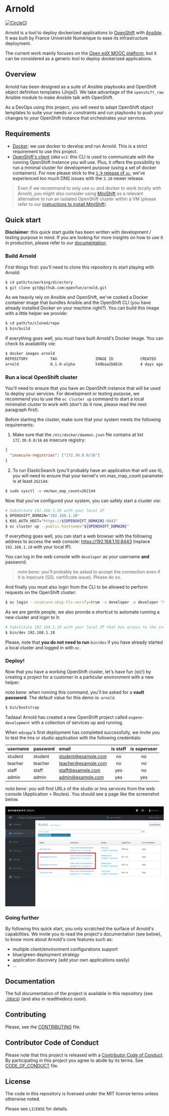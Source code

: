 # Arnold

[![CircleCI](https://circleci.com/gh/openfun/arnold.svg?style=svg)](https://circleci.com/gh/openfun/arnold)

Arnold is a tool to deploy dockerized applications to
[OpenShift](https://www.openshift.com/) with
[Ansible](https://www.ansible.com/). It was built by France Université Numérique
to ease its infrastructure deployment.

The current work mainly focuses on the [Open edX MOOC
platform](https://open.edx.org/), but it can be considered as a generic tool to
deploy dockerized applications.

## Overview

Arnold has been designed as a suite of Ansible playbooks and OpenShift object
definition templates (Jinja2). We take advantage of the `openshift_raw` Ansible
module to make Ansible talk with OpenShift.

As a DevOps using this project, you will need to adapt OpenShift object
templates to suite your needs or constraints and run playbooks to push your
changes to your OpenShift instance that orchestrates your services.

## Requirements

- [Docker](https://docs.docker.com/engine/installation/): we use docker to
  develop and run Arnold. This is a strict requirement to use this project.
- [OpenShift's client](https://docs.openshift.org/latest/welcome/index.html)
  (_aka_ `oc`): this CLI is used to communicate with the running OpenShift
  instance you will use. Plus, it offers the possibility to run a minimal
  cluster for development purpose (using a set of docker containers). For now
  please stick to the [`3.9` release of
  `oc`](https://github.com/openshift/origin/releases/tag/v3.9.0), we've
  experienced too much DNS issues with the `3.10` newer release.

> Even if we recommend to only use `oc` and docker to work locally with Arnold,
> you might also consider using
> [MiniShift](https://docs.openshift.org/latest/minishift/getting-started/) as a
> relevant alternative to run an isolated OpenShift cluster within a VM (please
> refer to our [instructions to install
> MiniShift](./docs/installation/minishift.md)).

## Quick start

**Disclaimer**: this quick start guide has been written with development /
testing purpose in mind. If you are looking for more insights on how to use it
in production, please refer to our [documentation](./docs/index.md).

### Build Arnold

First things first: you'll need to clone this repository to start playing with
Arnold:

```bash
$ cd path/to/working/directory
$ git clone git@github.com:openfun/arnold.git
```

As we heavily rely on Ansible and OpenShift, we've cooked a Docker container
image that bundles Ansible and the OpenShift CLI (you have already installed
Docker on your machine right?). You can build this image with a little helper we
provide:

```bash
$ cd path/to/cloned/repo
$ bin/build
```

If everything goes well, you must have built Arnold's Docker image. You can
check its availability _via_:

```bash
$ docker images arnold
REPOSITORY          TAG                 IMAGE ID            CREATED             SIZE
arnold              0.1.0-alpha         549baa2b861b        4 days ago          824MB
```

### Run a local OpenShift cluster

You'll need to ensure that you have an OpenShift instance that will be used to
deploy your services. For development or testing purpose, we recommend you to
use the `oc cluster up` command to start a local minimalist cluster to work
with (don't do it now, please read the next paragraph first).

Before starting the cluster, make sure that your system meets the following
requirements:

1. Make sure that the `/etc/docker/daemon.json` file contains at list
   `172.30.0.0/16` as insecure registry:

```json
{
  "insecure-registries": ["172.30.0.0/16"]
}
```

2. To run ElasticSearch (you'll probably have an application that will use it),
   you will need to ensure that your kernel's vm.max_map_count parameter is at
   least `262144`:

```bash
$ sudo sysctl -w vm/max_map_count=262144
```

Now that you've configured your system, you can safely start a cluster _via_:

```bash
# Substitute 192.168.1.10 with your local IP
$ OPENSHIFT_DOMAIN="192.168.1.10"
$ K8S_AUTH_HOST="https://${OPENSHIFT_DOMAIN}:8443"
$ oc cluster up --public-hostname="${OPENSHIFT_DOMAIN}"
```

If everything goes well, you can start a web browser with the following address
to access the web console: https://192.168.1.10:8443 (replace `192.168.1.10`
with your local IP).

You can log in the web console with `developer` as your username **and**
password.

> _nota bene_: you'll probably be asked to accept the connection even if it is
> insecure (SSL certificate issue). Please do so.

And finally you must also login from the CLI to be allowed to perform requests
on the OpenShift cluster:

```bash
$ oc login --insecure-skip-tls-verify=true -u developer -p developer "${K8S_AUTH_HOST}"
```

As we are gentle people, we also provide a shortcut to automate running a new
cluster and login to it:

```bash
# Substitute 192.168.1.10 with your local IP that has access to the internet
$ bin/dev 192.168.1.10
```

Please, note that **you do not need to run** `bin/dev` if you have already
started a local cluster and logged in with `oc`.

### Deploy!

Now that you have a working OpenShift cluster, let's have fun (sic!) by creating
a project for a customer in a particular environment with a new helper:

_nota bene_: when running this command, you'll be asked for a **vault
password**. The default value for this demo is: `arnold`.

```bash
$ bin/bootstrap
```

Tadaaa! Arnold has created a new OpenShift project called `eugene-development`
with a collection of services up and running.

When `edxapp`'s first deployment has completed successfully, we invite you to
test the lms or studio application with the following credentials:

| username | password | email               | is staff | is superuser |
| :------- | :------- | :------------------ | :------: | :----------: |
| student  | student  | student@example.com |    no    |      no      |
| teacher  | teacher  | teacher@example.com |    no    |      no      |
| staff    | staff    | staff@example.com   |   yes    |      no      |
| admin    | admin    | admin@example.com   |   yes    |     yes      |

_nota bene_: you will find URLs of the studio or lms services from the web
console (Application > Routes). You should see a page like the screenshot below.

![OpenShift routes](./docs/images/os-web-console-routes.png)

### Going further

By following this quick start, you only scratched the surface of Arnold's
capabilities. We invite you to read the project's documentation (see below), to
know more about Arnold's core features such as:

- multiple client/environment configurations support
- blue/green deployment strategy
- application discovery (add your own applications easily)
- ...

## Documentation

The full documentation of the project is available in this repository (see
[./docs](./docs)) (and also in readthedocs soon).

## Contributing

Please, see the [CONTRIBUTING](CONTRIBUTING.md) file.

## Contributor Code of Conduct

Please note that this project is released with a [Contributor Code of
Conduct](http://contributor-covenant.org/). By participating in this project you
agree to abide by its terms. See [CODE_OF_CONDUCT](CODE_OF_CONDUCT.md) file.

## License

The code in this repository is licensed under the MIT license terms unless
otherwise noted.

Please see `LICENSE` for details.
